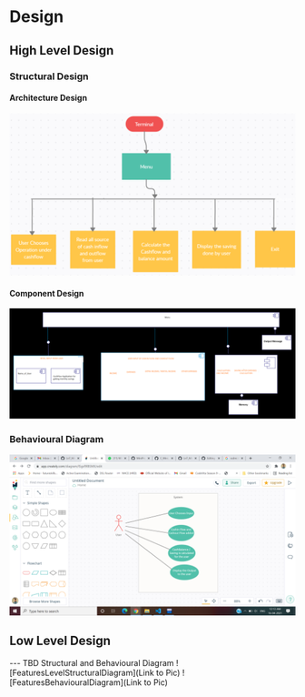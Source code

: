 # Design

## High Level Design 

 ### Structural Design

#### Architecture Design



![](https://github.com/geek-gopi/C_Mini_Project_265459/blob/main/2_Design/Architecture.png)

#### Component Design

![](https://github.com/geek-gopi/C_Mini_Project_265459/blob/main/2_Design/componentDiagram.png)

###  Behavioural Diagram

![](https://github.com/geek-gopi/C_Mini_Project_265459/blob/main/2_Design/uml.png)


## Low Level Design 


--- TBD Structural and Behavioural Diagram
![FeaturesLevelStructuralDiagram](Link to Pic)
![FeaturesBehaviouralDiagram](Link to Pic)
